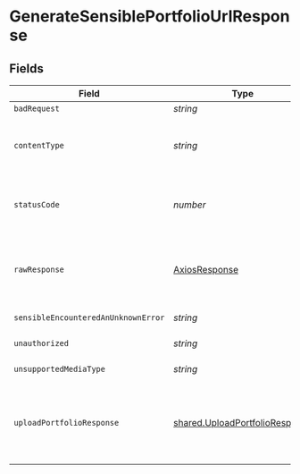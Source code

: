 # GenerateSensiblePortfolioUrlResponse


## Fields

| Field                                                                            | Type                                                                             | Required                                                                         | Description                                                                      |
| -------------------------------------------------------------------------------- | -------------------------------------------------------------------------------- | -------------------------------------------------------------------------------- | -------------------------------------------------------------------------------- |
| `badRequest`                                                                     | *string*                                                                         | :heavy_minus_sign:                                                               | Bad Request                                                                      |
| `contentType`                                                                    | *string*                                                                         | :heavy_check_mark:                                                               | HTTP response content type for this operation                                    |
| `statusCode`                                                                     | *number*                                                                         | :heavy_check_mark:                                                               | HTTP response status code for this operation                                     |
| `rawResponse`                                                                    | [AxiosResponse](https://axios-http.com/docs/res_schema)                          | :heavy_minus_sign:                                                               | Raw HTTP response; suitable for custom response parsing                          |
| `sensibleEncounteredAnUnknownError`                                              | *string*                                                                         | :heavy_minus_sign:                                                               | Internal Server Error                                                            |
| `unauthorized`                                                                   | *string*                                                                         | :heavy_minus_sign:                                                               | Not authorized                                                                   |
| `unsupportedMediaType`                                                           | *string*                                                                         | :heavy_minus_sign:                                                               | Unsupported Media Type                                                           |
| `uploadPortfolioResponse`                                                        | [shared.UploadPortfolioResponse](../../models/shared/uploadportfolioresponse.md) | :heavy_minus_sign:                                                               | Returns the upload_url at which to PUT the document for extraction               |